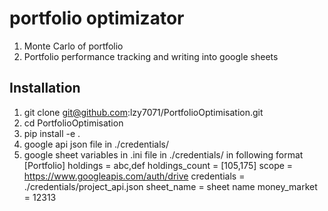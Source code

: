 # portfolio optimizator

1. Monte Carlo of portfolio
2. Portfolio performance tracking and writing into google sheets

## Installation

1. git clone git@github.com:lzy7071/PortfolioOptimisation.git
2. cd PortfolioOptimisation
3. pip install -e .
4. google api json file in ./credentials/
5. google sheet variables in .ini file in ./credentials/ in following format
    [Portfolio]
    holdings = abc,def
    holdings_count = [105,175]
    scope = https://www.googleapis.com/auth/drive
    credentials = ./credentials/project_api.json
    sheet_name = sheet name
    money_market = 12313       

